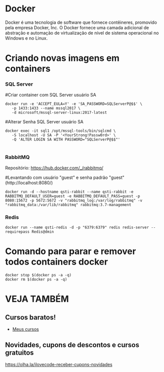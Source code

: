 # Docker
Docker é uma tecnologia de software que fornece contêineres, promovido pela empresa Docker, Inc. O Docker fornece uma camada adicional de abstração e automação de virtualização de nível de sistema operacional no Windows e no Linux.

# Criando novas imagens em containers

### SQL Server 

#Criar container com SQL Server usuário SA
```
docker run -e 'ACCEPT_EULA=Y' -e 'SA_PASSWORD=SQLServerP@$$' \
   -p 1433:1433 --name mssql2017 \
   -d microsoft/mssql-server-linux:2017-latest
```
#Alterar Senha SQL Server usuário SA

```
docker exec -it sql1 /opt/mssql-tools/bin/sqlcmd \
   -S localhost -U SA -P '<YourStrong!Passw0rd>' \
   -Q 'ALTER LOGIN SA WITH PASSWORD="SQLServerP@$$"'
```
#

### RabbitMQ
Repositório: https://hub.docker.com/_/rabbitmq/

#Levantando com usuário "guest" e senha padrão "guest" (http://localhost:8080/)

```
docker run -d --hostname qsti-rabbit --name qsti-rabbit -e RABBITMQ_DEFAULT_USER=guest -e RABBITMQ_DEFAULT_PASS=guest -p 8080:15672 -p 5672:5672 -v "rabbitmq_log:/var/log/rabbitmq" -v "rabbitmq_data:/var/lib/rabbitmq" rabbitmq:3.7-management
```

### Redis
```
docker run --name qsti-redis -d -p "6379:6379" redis redis-server --requirepass Redis@dmin 
```

# Comando para parar e remover todos containers docker

```
docker stop $(docker ps -a -q)
docker rm $(docker ps -a -q)
```





# VEJA TAMBÉM
## Cursos baratos!
- [Meus cursos](https://olha.la/udemy)

## Novidades, cupons de descontos e cursos gratuitos
https://olha.la/ilovecode-receber-cupons-novidades

